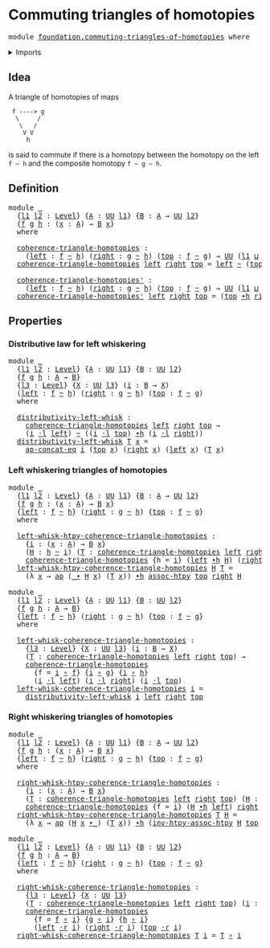 # Commuting triangles of homotopies

<pre class="Agda"><a id="46" class="Keyword">module</a> <a id="53" href="foundation.commuting-triangles-of-homotopies.html" class="Module">foundation.commuting-triangles-of-homotopies</a> <a id="98" class="Keyword">where</a>
</pre>
<details><summary>Imports</summary>

<pre class="Agda"><a id="154" class="Keyword">open</a> <a id="159" class="Keyword">import</a> <a id="166" href="foundation.action-on-identifications-functions.html" class="Module">foundation.action-on-identifications-functions</a>
<a id="213" class="Keyword">open</a> <a id="218" class="Keyword">import</a> <a id="225" href="foundation.universe-levels.html" class="Module">foundation.universe-levels</a>

<a id="253" class="Keyword">open</a> <a id="258" class="Keyword">import</a> <a id="265" href="foundation-core.function-types.html" class="Module">foundation-core.function-types</a>
<a id="296" class="Keyword">open</a> <a id="301" class="Keyword">import</a> <a id="308" href="foundation-core.homotopies.html" class="Module">foundation-core.homotopies</a>
<a id="335" class="Keyword">open</a> <a id="340" class="Keyword">import</a> <a id="347" href="foundation-core.identity-types.html" class="Module">foundation-core.identity-types</a>
<a id="378" class="Keyword">open</a> <a id="383" class="Keyword">import</a> <a id="390" href="foundation-core.whiskering-homotopies.html" class="Module">foundation-core.whiskering-homotopies</a>
</pre>
</details>

## Idea

A triangle of homotopies of maps

```text
 f ----> g
  \     /
   \   /
    V V
     h
```

is said to commute if there is a homotopy between the homotopy on the left
`f ~ h` and the composite homotopy `f ~ g ~ h`.

## Definition

<pre class="Agda"><a id="693" class="Keyword">module</a> <a id="700" href="foundation.commuting-triangles-of-homotopies.html#700" class="Module">_</a>
  <a id="704" class="Symbol">{</a><a id="705" href="foundation.commuting-triangles-of-homotopies.html#705" class="Bound">l1</a> <a id="708" href="foundation.commuting-triangles-of-homotopies.html#708" class="Bound">l2</a> <a id="711" class="Symbol">:</a> <a id="713" href="Agda.Primitive.html#742" class="Postulate">Level</a><a id="718" class="Symbol">}</a> <a id="720" class="Symbol">{</a><a id="721" href="foundation.commuting-triangles-of-homotopies.html#721" class="Bound">A</a> <a id="723" class="Symbol">:</a> <a id="725" href="Agda.Primitive.html#388" class="Primitive">UU</a> <a id="728" href="foundation.commuting-triangles-of-homotopies.html#705" class="Bound">l1</a><a id="730" class="Symbol">}</a> <a id="732" class="Symbol">{</a><a id="733" href="foundation.commuting-triangles-of-homotopies.html#733" class="Bound">B</a> <a id="735" class="Symbol">:</a> <a id="737" href="foundation.commuting-triangles-of-homotopies.html#721" class="Bound">A</a> <a id="739" class="Symbol">→</a> <a id="741" href="Agda.Primitive.html#388" class="Primitive">UU</a> <a id="744" href="foundation.commuting-triangles-of-homotopies.html#708" class="Bound">l2</a><a id="746" class="Symbol">}</a>
  <a id="750" class="Symbol">{</a><a id="751" href="foundation.commuting-triangles-of-homotopies.html#751" class="Bound">f</a> <a id="753" href="foundation.commuting-triangles-of-homotopies.html#753" class="Bound">g</a> <a id="755" href="foundation.commuting-triangles-of-homotopies.html#755" class="Bound">h</a> <a id="757" class="Symbol">:</a> <a id="759" class="Symbol">(</a><a id="760" href="foundation.commuting-triangles-of-homotopies.html#760" class="Bound">x</a> <a id="762" class="Symbol">:</a> <a id="764" href="foundation.commuting-triangles-of-homotopies.html#721" class="Bound">A</a><a id="765" class="Symbol">)</a> <a id="767" class="Symbol">→</a> <a id="769" href="foundation.commuting-triangles-of-homotopies.html#733" class="Bound">B</a> <a id="771" href="foundation.commuting-triangles-of-homotopies.html#760" class="Bound">x</a><a id="772" class="Symbol">}</a>
  <a id="776" class="Keyword">where</a>

  <a id="785" href="foundation.commuting-triangles-of-homotopies.html#785" class="Function">coherence-triangle-homotopies</a> <a id="815" class="Symbol">:</a>
    <a id="821" class="Symbol">(</a><a id="822" href="foundation.commuting-triangles-of-homotopies.html#822" class="Bound">left</a> <a id="827" class="Symbol">:</a> <a id="829" href="foundation.commuting-triangles-of-homotopies.html#751" class="Bound">f</a> <a id="831" href="foundation-core.homotopies.html#2717" class="Function Operator">~</a> <a id="833" href="foundation.commuting-triangles-of-homotopies.html#755" class="Bound">h</a><a id="834" class="Symbol">)</a> <a id="836" class="Symbol">(</a><a id="837" href="foundation.commuting-triangles-of-homotopies.html#837" class="Bound">right</a> <a id="843" class="Symbol">:</a> <a id="845" href="foundation.commuting-triangles-of-homotopies.html#753" class="Bound">g</a> <a id="847" href="foundation-core.homotopies.html#2717" class="Function Operator">~</a> <a id="849" href="foundation.commuting-triangles-of-homotopies.html#755" class="Bound">h</a><a id="850" class="Symbol">)</a> <a id="852" class="Symbol">(</a><a id="853" href="foundation.commuting-triangles-of-homotopies.html#853" class="Bound">top</a> <a id="857" class="Symbol">:</a> <a id="859" href="foundation.commuting-triangles-of-homotopies.html#751" class="Bound">f</a> <a id="861" href="foundation-core.homotopies.html#2717" class="Function Operator">~</a> <a id="863" href="foundation.commuting-triangles-of-homotopies.html#753" class="Bound">g</a><a id="864" class="Symbol">)</a> <a id="866" class="Symbol">→</a> <a id="868" href="Agda.Primitive.html#388" class="Primitive">UU</a> <a id="871" class="Symbol">(</a><a id="872" href="foundation.commuting-triangles-of-homotopies.html#705" class="Bound">l1</a> <a id="875" href="Agda.Primitive.html#961" class="Primitive Operator">⊔</a> <a id="877" href="foundation.commuting-triangles-of-homotopies.html#708" class="Bound">l2</a><a id="879" class="Symbol">)</a>
  <a id="883" href="foundation.commuting-triangles-of-homotopies.html#785" class="Function">coherence-triangle-homotopies</a> <a id="913" href="foundation.commuting-triangles-of-homotopies.html#913" class="Bound">left</a> <a id="918" href="foundation.commuting-triangles-of-homotopies.html#918" class="Bound">right</a> <a id="924" href="foundation.commuting-triangles-of-homotopies.html#924" class="Bound">top</a> <a id="928" class="Symbol">=</a> <a id="930" href="foundation.commuting-triangles-of-homotopies.html#913" class="Bound">left</a> <a id="935" href="foundation-core.homotopies.html#2717" class="Function Operator">~</a> <a id="937" class="Symbol">(</a><a id="938" href="foundation.commuting-triangles-of-homotopies.html#924" class="Bound">top</a> <a id="942" href="foundation-core.homotopies.html#3281" class="Function Operator">∙h</a> <a id="945" href="foundation.commuting-triangles-of-homotopies.html#918" class="Bound">right</a><a id="950" class="Symbol">)</a>

  <a id="955" href="foundation.commuting-triangles-of-homotopies.html#955" class="Function">coherence-triangle-homotopies&#39;</a> <a id="986" class="Symbol">:</a>
    <a id="992" class="Symbol">(</a><a id="993" href="foundation.commuting-triangles-of-homotopies.html#993" class="Bound">left</a> <a id="998" class="Symbol">:</a> <a id="1000" href="foundation.commuting-triangles-of-homotopies.html#751" class="Bound">f</a> <a id="1002" href="foundation-core.homotopies.html#2717" class="Function Operator">~</a> <a id="1004" href="foundation.commuting-triangles-of-homotopies.html#755" class="Bound">h</a><a id="1005" class="Symbol">)</a> <a id="1007" class="Symbol">(</a><a id="1008" href="foundation.commuting-triangles-of-homotopies.html#1008" class="Bound">right</a> <a id="1014" class="Symbol">:</a> <a id="1016" href="foundation.commuting-triangles-of-homotopies.html#753" class="Bound">g</a> <a id="1018" href="foundation-core.homotopies.html#2717" class="Function Operator">~</a> <a id="1020" href="foundation.commuting-triangles-of-homotopies.html#755" class="Bound">h</a><a id="1021" class="Symbol">)</a> <a id="1023" class="Symbol">(</a><a id="1024" href="foundation.commuting-triangles-of-homotopies.html#1024" class="Bound">top</a> <a id="1028" class="Symbol">:</a> <a id="1030" href="foundation.commuting-triangles-of-homotopies.html#751" class="Bound">f</a> <a id="1032" href="foundation-core.homotopies.html#2717" class="Function Operator">~</a> <a id="1034" href="foundation.commuting-triangles-of-homotopies.html#753" class="Bound">g</a><a id="1035" class="Symbol">)</a> <a id="1037" class="Symbol">→</a> <a id="1039" href="Agda.Primitive.html#388" class="Primitive">UU</a> <a id="1042" class="Symbol">(</a><a id="1043" href="foundation.commuting-triangles-of-homotopies.html#705" class="Bound">l1</a> <a id="1046" href="Agda.Primitive.html#961" class="Primitive Operator">⊔</a> <a id="1048" href="foundation.commuting-triangles-of-homotopies.html#708" class="Bound">l2</a><a id="1050" class="Symbol">)</a>
  <a id="1054" href="foundation.commuting-triangles-of-homotopies.html#955" class="Function">coherence-triangle-homotopies&#39;</a> <a id="1085" href="foundation.commuting-triangles-of-homotopies.html#1085" class="Bound">left</a> <a id="1090" href="foundation.commuting-triangles-of-homotopies.html#1090" class="Bound">right</a> <a id="1096" href="foundation.commuting-triangles-of-homotopies.html#1096" class="Bound">top</a> <a id="1100" class="Symbol">=</a> <a id="1102" class="Symbol">(</a><a id="1103" href="foundation.commuting-triangles-of-homotopies.html#1096" class="Bound">top</a> <a id="1107" href="foundation-core.homotopies.html#3281" class="Function Operator">∙h</a> <a id="1110" href="foundation.commuting-triangles-of-homotopies.html#1090" class="Bound">right</a><a id="1115" class="Symbol">)</a> <a id="1117" href="foundation-core.homotopies.html#2717" class="Function Operator">~</a> <a id="1119" href="foundation.commuting-triangles-of-homotopies.html#1085" class="Bound">left</a>
</pre>
## Properties

### Distributive law for left whiskering

<pre class="Agda"><a id="1194" class="Keyword">module</a> <a id="1201" href="foundation.commuting-triangles-of-homotopies.html#1201" class="Module">_</a>
  <a id="1205" class="Symbol">{</a><a id="1206" href="foundation.commuting-triangles-of-homotopies.html#1206" class="Bound">l1</a> <a id="1209" href="foundation.commuting-triangles-of-homotopies.html#1209" class="Bound">l2</a> <a id="1212" class="Symbol">:</a> <a id="1214" href="Agda.Primitive.html#742" class="Postulate">Level</a><a id="1219" class="Symbol">}</a> <a id="1221" class="Symbol">{</a><a id="1222" href="foundation.commuting-triangles-of-homotopies.html#1222" class="Bound">A</a> <a id="1224" class="Symbol">:</a> <a id="1226" href="Agda.Primitive.html#388" class="Primitive">UU</a> <a id="1229" href="foundation.commuting-triangles-of-homotopies.html#1206" class="Bound">l1</a><a id="1231" class="Symbol">}</a> <a id="1233" class="Symbol">{</a><a id="1234" href="foundation.commuting-triangles-of-homotopies.html#1234" class="Bound">B</a> <a id="1236" class="Symbol">:</a> <a id="1238" href="Agda.Primitive.html#388" class="Primitive">UU</a> <a id="1241" href="foundation.commuting-triangles-of-homotopies.html#1209" class="Bound">l2</a><a id="1243" class="Symbol">}</a>
  <a id="1247" class="Symbol">{</a><a id="1248" href="foundation.commuting-triangles-of-homotopies.html#1248" class="Bound">f</a> <a id="1250" href="foundation.commuting-triangles-of-homotopies.html#1250" class="Bound">g</a> <a id="1252" href="foundation.commuting-triangles-of-homotopies.html#1252" class="Bound">h</a> <a id="1254" class="Symbol">:</a> <a id="1256" href="foundation.commuting-triangles-of-homotopies.html#1222" class="Bound">A</a> <a id="1258" class="Symbol">→</a> <a id="1260" href="foundation.commuting-triangles-of-homotopies.html#1234" class="Bound">B</a><a id="1261" class="Symbol">}</a>
  <a id="1265" class="Symbol">{</a><a id="1266" href="foundation.commuting-triangles-of-homotopies.html#1266" class="Bound">l3</a> <a id="1269" class="Symbol">:</a> <a id="1271" href="Agda.Primitive.html#742" class="Postulate">Level</a><a id="1276" class="Symbol">}</a> <a id="1278" class="Symbol">{</a><a id="1279" href="foundation.commuting-triangles-of-homotopies.html#1279" class="Bound">X</a> <a id="1281" class="Symbol">:</a> <a id="1283" href="Agda.Primitive.html#388" class="Primitive">UU</a> <a id="1286" href="foundation.commuting-triangles-of-homotopies.html#1266" class="Bound">l3</a><a id="1288" class="Symbol">}</a> <a id="1290" class="Symbol">(</a><a id="1291" href="foundation.commuting-triangles-of-homotopies.html#1291" class="Bound">i</a> <a id="1293" class="Symbol">:</a> <a id="1295" href="foundation.commuting-triangles-of-homotopies.html#1234" class="Bound">B</a> <a id="1297" class="Symbol">→</a> <a id="1299" href="foundation.commuting-triangles-of-homotopies.html#1279" class="Bound">X</a><a id="1300" class="Symbol">)</a>
  <a id="1304" class="Symbol">(</a><a id="1305" href="foundation.commuting-triangles-of-homotopies.html#1305" class="Bound">left</a> <a id="1310" class="Symbol">:</a> <a id="1312" href="foundation.commuting-triangles-of-homotopies.html#1248" class="Bound">f</a> <a id="1314" href="foundation-core.homotopies.html#2717" class="Function Operator">~</a> <a id="1316" href="foundation.commuting-triangles-of-homotopies.html#1252" class="Bound">h</a><a id="1317" class="Symbol">)</a> <a id="1319" class="Symbol">(</a><a id="1320" href="foundation.commuting-triangles-of-homotopies.html#1320" class="Bound">right</a> <a id="1326" class="Symbol">:</a> <a id="1328" href="foundation.commuting-triangles-of-homotopies.html#1250" class="Bound">g</a> <a id="1330" href="foundation-core.homotopies.html#2717" class="Function Operator">~</a> <a id="1332" href="foundation.commuting-triangles-of-homotopies.html#1252" class="Bound">h</a><a id="1333" class="Symbol">)</a> <a id="1335" class="Symbol">(</a><a id="1336" href="foundation.commuting-triangles-of-homotopies.html#1336" class="Bound">top</a> <a id="1340" class="Symbol">:</a> <a id="1342" href="foundation.commuting-triangles-of-homotopies.html#1248" class="Bound">f</a> <a id="1344" href="foundation-core.homotopies.html#2717" class="Function Operator">~</a> <a id="1346" href="foundation.commuting-triangles-of-homotopies.html#1250" class="Bound">g</a><a id="1347" class="Symbol">)</a>
  <a id="1351" class="Keyword">where</a>

  <a id="1360" href="foundation.commuting-triangles-of-homotopies.html#1360" class="Function">distributivity-left-whisk</a> <a id="1386" class="Symbol">:</a>
    <a id="1392" href="foundation.commuting-triangles-of-homotopies.html#785" class="Function">coherence-triangle-homotopies</a> <a id="1422" href="foundation.commuting-triangles-of-homotopies.html#1305" class="Bound">left</a> <a id="1427" href="foundation.commuting-triangles-of-homotopies.html#1320" class="Bound">right</a> <a id="1433" href="foundation.commuting-triangles-of-homotopies.html#1336" class="Bound">top</a> <a id="1437" class="Symbol">→</a>
    <a id="1443" class="Symbol">(</a><a id="1444" href="foundation.commuting-triangles-of-homotopies.html#1291" class="Bound">i</a> <a id="1446" href="foundation-core.whiskering-homotopies.html#1637" class="Function Operator">·l</a> <a id="1449" href="foundation.commuting-triangles-of-homotopies.html#1305" class="Bound">left</a><a id="1453" class="Symbol">)</a> <a id="1455" href="foundation-core.homotopies.html#2717" class="Function Operator">~</a> <a id="1457" class="Symbol">((</a><a id="1459" href="foundation.commuting-triangles-of-homotopies.html#1291" class="Bound">i</a> <a id="1461" href="foundation-core.whiskering-homotopies.html#1637" class="Function Operator">·l</a> <a id="1464" href="foundation.commuting-triangles-of-homotopies.html#1336" class="Bound">top</a><a id="1467" class="Symbol">)</a> <a id="1469" href="foundation-core.homotopies.html#3281" class="Function Operator">∙h</a> <a id="1472" class="Symbol">(</a><a id="1473" href="foundation.commuting-triangles-of-homotopies.html#1291" class="Bound">i</a> <a id="1475" href="foundation-core.whiskering-homotopies.html#1637" class="Function Operator">·l</a> <a id="1478" href="foundation.commuting-triangles-of-homotopies.html#1320" class="Bound">right</a><a id="1483" class="Symbol">))</a>
  <a id="1488" href="foundation.commuting-triangles-of-homotopies.html#1360" class="Function">distributivity-left-whisk</a> <a id="1514" href="foundation.commuting-triangles-of-homotopies.html#1514" class="Bound">T</a> <a id="1516" href="foundation.commuting-triangles-of-homotopies.html#1516" class="Bound">x</a> <a id="1518" class="Symbol">=</a>
    <a id="1524" href="foundation.action-on-identifications-functions.html#2001" class="Function">ap-concat-eq</a> <a id="1537" href="foundation.commuting-triangles-of-homotopies.html#1291" class="Bound">i</a> <a id="1539" class="Symbol">(</a><a id="1540" href="foundation.commuting-triangles-of-homotopies.html#1336" class="Bound">top</a> <a id="1544" href="foundation.commuting-triangles-of-homotopies.html#1516" class="Bound">x</a><a id="1545" class="Symbol">)</a> <a id="1547" class="Symbol">(</a><a id="1548" href="foundation.commuting-triangles-of-homotopies.html#1320" class="Bound">right</a> <a id="1554" href="foundation.commuting-triangles-of-homotopies.html#1516" class="Bound">x</a><a id="1555" class="Symbol">)</a> <a id="1557" class="Symbol">(</a><a id="1558" href="foundation.commuting-triangles-of-homotopies.html#1305" class="Bound">left</a> <a id="1563" href="foundation.commuting-triangles-of-homotopies.html#1516" class="Bound">x</a><a id="1564" class="Symbol">)</a> <a id="1566" class="Symbol">(</a><a id="1567" href="foundation.commuting-triangles-of-homotopies.html#1514" class="Bound">T</a> <a id="1569" href="foundation.commuting-triangles-of-homotopies.html#1516" class="Bound">x</a><a id="1570" class="Symbol">)</a>
</pre>
### Left whiskering triangles of homotopies

<pre class="Agda"><a id="1630" class="Keyword">module</a> <a id="1637" href="foundation.commuting-triangles-of-homotopies.html#1637" class="Module">_</a>
  <a id="1641" class="Symbol">{</a><a id="1642" href="foundation.commuting-triangles-of-homotopies.html#1642" class="Bound">l1</a> <a id="1645" href="foundation.commuting-triangles-of-homotopies.html#1645" class="Bound">l2</a> <a id="1648" class="Symbol">:</a> <a id="1650" href="Agda.Primitive.html#742" class="Postulate">Level</a><a id="1655" class="Symbol">}</a> <a id="1657" class="Symbol">{</a><a id="1658" href="foundation.commuting-triangles-of-homotopies.html#1658" class="Bound">A</a> <a id="1660" class="Symbol">:</a> <a id="1662" href="Agda.Primitive.html#388" class="Primitive">UU</a> <a id="1665" href="foundation.commuting-triangles-of-homotopies.html#1642" class="Bound">l1</a><a id="1667" class="Symbol">}</a> <a id="1669" class="Symbol">{</a><a id="1670" href="foundation.commuting-triangles-of-homotopies.html#1670" class="Bound">B</a> <a id="1672" class="Symbol">:</a> <a id="1674" href="foundation.commuting-triangles-of-homotopies.html#1658" class="Bound">A</a> <a id="1676" class="Symbol">→</a> <a id="1678" href="Agda.Primitive.html#388" class="Primitive">UU</a> <a id="1681" href="foundation.commuting-triangles-of-homotopies.html#1645" class="Bound">l2</a><a id="1683" class="Symbol">}</a>
  <a id="1687" class="Symbol">{</a><a id="1688" href="foundation.commuting-triangles-of-homotopies.html#1688" class="Bound">f</a> <a id="1690" href="foundation.commuting-triangles-of-homotopies.html#1690" class="Bound">g</a> <a id="1692" href="foundation.commuting-triangles-of-homotopies.html#1692" class="Bound">h</a> <a id="1694" class="Symbol">:</a> <a id="1696" class="Symbol">(</a><a id="1697" href="foundation.commuting-triangles-of-homotopies.html#1697" class="Bound">x</a> <a id="1699" class="Symbol">:</a> <a id="1701" href="foundation.commuting-triangles-of-homotopies.html#1658" class="Bound">A</a><a id="1702" class="Symbol">)</a> <a id="1704" class="Symbol">→</a> <a id="1706" href="foundation.commuting-triangles-of-homotopies.html#1670" class="Bound">B</a> <a id="1708" href="foundation.commuting-triangles-of-homotopies.html#1697" class="Bound">x</a><a id="1709" class="Symbol">}</a>
  <a id="1713" class="Symbol">{</a><a id="1714" href="foundation.commuting-triangles-of-homotopies.html#1714" class="Bound">left</a> <a id="1719" class="Symbol">:</a> <a id="1721" href="foundation.commuting-triangles-of-homotopies.html#1688" class="Bound">f</a> <a id="1723" href="foundation-core.homotopies.html#2717" class="Function Operator">~</a> <a id="1725" href="foundation.commuting-triangles-of-homotopies.html#1692" class="Bound">h</a><a id="1726" class="Symbol">}</a> <a id="1728" class="Symbol">(</a><a id="1729" href="foundation.commuting-triangles-of-homotopies.html#1729" class="Bound">right</a> <a id="1735" class="Symbol">:</a> <a id="1737" href="foundation.commuting-triangles-of-homotopies.html#1690" class="Bound">g</a> <a id="1739" href="foundation-core.homotopies.html#2717" class="Function Operator">~</a> <a id="1741" href="foundation.commuting-triangles-of-homotopies.html#1692" class="Bound">h</a><a id="1742" class="Symbol">)</a> <a id="1744" class="Symbol">{</a><a id="1745" href="foundation.commuting-triangles-of-homotopies.html#1745" class="Bound">top</a> <a id="1749" class="Symbol">:</a> <a id="1751" href="foundation.commuting-triangles-of-homotopies.html#1688" class="Bound">f</a> <a id="1753" href="foundation-core.homotopies.html#2717" class="Function Operator">~</a> <a id="1755" href="foundation.commuting-triangles-of-homotopies.html#1690" class="Bound">g</a><a id="1756" class="Symbol">}</a>
  <a id="1760" class="Keyword">where</a>

  <a id="1769" href="foundation.commuting-triangles-of-homotopies.html#1769" class="Function">left-whisk-htpy-coherence-triangle-homotopies</a> <a id="1815" class="Symbol">:</a>
    <a id="1821" class="Symbol">{</a><a id="1822" href="foundation.commuting-triangles-of-homotopies.html#1822" class="Bound">i</a> <a id="1824" class="Symbol">:</a> <a id="1826" class="Symbol">(</a><a id="1827" href="foundation.commuting-triangles-of-homotopies.html#1827" class="Bound">x</a> <a id="1829" class="Symbol">:</a> <a id="1831" href="foundation.commuting-triangles-of-homotopies.html#1658" class="Bound">A</a><a id="1832" class="Symbol">)</a> <a id="1834" class="Symbol">→</a> <a id="1836" href="foundation.commuting-triangles-of-homotopies.html#1670" class="Bound">B</a> <a id="1838" href="foundation.commuting-triangles-of-homotopies.html#1827" class="Bound">x</a><a id="1839" class="Symbol">}</a>
    <a id="1845" class="Symbol">(</a><a id="1846" href="foundation.commuting-triangles-of-homotopies.html#1846" class="Bound">H</a> <a id="1848" class="Symbol">:</a> <a id="1850" href="foundation.commuting-triangles-of-homotopies.html#1692" class="Bound">h</a> <a id="1852" href="foundation-core.homotopies.html#2717" class="Function Operator">~</a> <a id="1854" href="foundation.commuting-triangles-of-homotopies.html#1822" class="Bound">i</a><a id="1855" class="Symbol">)</a> <a id="1857" class="Symbol">(</a><a id="1858" href="foundation.commuting-triangles-of-homotopies.html#1858" class="Bound">T</a> <a id="1860" class="Symbol">:</a> <a id="1862" href="foundation.commuting-triangles-of-homotopies.html#785" class="Function">coherence-triangle-homotopies</a> <a id="1892" href="foundation.commuting-triangles-of-homotopies.html#1714" class="Bound">left</a> <a id="1897" href="foundation.commuting-triangles-of-homotopies.html#1729" class="Bound">right</a> <a id="1903" href="foundation.commuting-triangles-of-homotopies.html#1745" class="Bound">top</a><a id="1906" class="Symbol">)</a> <a id="1908" class="Symbol">→</a>
    <a id="1914" href="foundation.commuting-triangles-of-homotopies.html#785" class="Function">coherence-triangle-homotopies</a> <a id="1944" class="Symbol">{</a><a id="1945" class="Argument">h</a> <a id="1947" class="Symbol">=</a> <a id="1949" href="foundation.commuting-triangles-of-homotopies.html#1822" class="Bound">i</a><a id="1950" class="Symbol">}</a> <a id="1952" class="Symbol">(</a><a id="1953" href="foundation.commuting-triangles-of-homotopies.html#1714" class="Bound">left</a> <a id="1958" href="foundation-core.homotopies.html#3281" class="Function Operator">∙h</a> <a id="1961" href="foundation.commuting-triangles-of-homotopies.html#1846" class="Bound">H</a><a id="1962" class="Symbol">)</a> <a id="1964" class="Symbol">(</a><a id="1965" href="foundation.commuting-triangles-of-homotopies.html#1729" class="Bound">right</a> <a id="1971" href="foundation-core.homotopies.html#3281" class="Function Operator">∙h</a> <a id="1974" href="foundation.commuting-triangles-of-homotopies.html#1846" class="Bound">H</a><a id="1975" class="Symbol">)</a> <a id="1977" href="foundation.commuting-triangles-of-homotopies.html#1745" class="Bound">top</a>
  <a id="1983" href="foundation.commuting-triangles-of-homotopies.html#1769" class="Function">left-whisk-htpy-coherence-triangle-homotopies</a> <a id="2029" href="foundation.commuting-triangles-of-homotopies.html#2029" class="Bound">H</a> <a id="2031" href="foundation.commuting-triangles-of-homotopies.html#2031" class="Bound">T</a> <a id="2033" class="Symbol">=</a>
    <a id="2039" class="Symbol">(λ</a> <a id="2042" href="foundation.commuting-triangles-of-homotopies.html#2042" class="Bound">x</a> <a id="2044" class="Symbol">→</a> <a id="2046" href="foundation.action-on-identifications-functions.html#730" class="Function">ap</a> <a id="2049" class="Symbol">(</a><a id="2050" href="foundation-core.identity-types.html#2902" class="Function Operator">_∙</a> <a id="2053" href="foundation.commuting-triangles-of-homotopies.html#2029" class="Bound">H</a> <a id="2055" href="foundation.commuting-triangles-of-homotopies.html#2042" class="Bound">x</a><a id="2056" class="Symbol">)</a> <a id="2058" class="Symbol">(</a><a id="2059" href="foundation.commuting-triangles-of-homotopies.html#2031" class="Bound">T</a> <a id="2061" href="foundation.commuting-triangles-of-homotopies.html#2042" class="Bound">x</a><a id="2062" class="Symbol">))</a> <a id="2065" href="foundation-core.homotopies.html#3281" class="Function Operator">∙h</a> <a id="2068" href="foundation-core.homotopies.html#4855" class="Function">assoc-htpy</a> <a id="2079" href="foundation.commuting-triangles-of-homotopies.html#1745" class="Bound">top</a> <a id="2083" href="foundation.commuting-triangles-of-homotopies.html#1729" class="Bound">right</a> <a id="2089" href="foundation.commuting-triangles-of-homotopies.html#2029" class="Bound">H</a>

<a id="2092" class="Keyword">module</a> <a id="2099" href="foundation.commuting-triangles-of-homotopies.html#2099" class="Module">_</a>
  <a id="2103" class="Symbol">{</a><a id="2104" href="foundation.commuting-triangles-of-homotopies.html#2104" class="Bound">l1</a> <a id="2107" href="foundation.commuting-triangles-of-homotopies.html#2107" class="Bound">l2</a> <a id="2110" class="Symbol">:</a> <a id="2112" href="Agda.Primitive.html#742" class="Postulate">Level</a><a id="2117" class="Symbol">}</a> <a id="2119" class="Symbol">{</a><a id="2120" href="foundation.commuting-triangles-of-homotopies.html#2120" class="Bound">A</a> <a id="2122" class="Symbol">:</a> <a id="2124" href="Agda.Primitive.html#388" class="Primitive">UU</a> <a id="2127" href="foundation.commuting-triangles-of-homotopies.html#2104" class="Bound">l1</a><a id="2129" class="Symbol">}</a> <a id="2131" class="Symbol">{</a><a id="2132" href="foundation.commuting-triangles-of-homotopies.html#2132" class="Bound">B</a> <a id="2134" class="Symbol">:</a> <a id="2136" href="Agda.Primitive.html#388" class="Primitive">UU</a> <a id="2139" href="foundation.commuting-triangles-of-homotopies.html#2107" class="Bound">l2</a><a id="2141" class="Symbol">}</a>
  <a id="2145" class="Symbol">{</a><a id="2146" href="foundation.commuting-triangles-of-homotopies.html#2146" class="Bound">f</a> <a id="2148" href="foundation.commuting-triangles-of-homotopies.html#2148" class="Bound">g</a> <a id="2150" href="foundation.commuting-triangles-of-homotopies.html#2150" class="Bound">h</a> <a id="2152" class="Symbol">:</a> <a id="2154" href="foundation.commuting-triangles-of-homotopies.html#2120" class="Bound">A</a> <a id="2156" class="Symbol">→</a> <a id="2158" href="foundation.commuting-triangles-of-homotopies.html#2132" class="Bound">B</a><a id="2159" class="Symbol">}</a>
  <a id="2163" class="Symbol">{</a><a id="2164" href="foundation.commuting-triangles-of-homotopies.html#2164" class="Bound">left</a> <a id="2169" class="Symbol">:</a> <a id="2171" href="foundation.commuting-triangles-of-homotopies.html#2146" class="Bound">f</a> <a id="2173" href="foundation-core.homotopies.html#2717" class="Function Operator">~</a> <a id="2175" href="foundation.commuting-triangles-of-homotopies.html#2150" class="Bound">h</a><a id="2176" class="Symbol">}</a> <a id="2178" class="Symbol">(</a><a id="2179" href="foundation.commuting-triangles-of-homotopies.html#2179" class="Bound">right</a> <a id="2185" class="Symbol">:</a> <a id="2187" href="foundation.commuting-triangles-of-homotopies.html#2148" class="Bound">g</a> <a id="2189" href="foundation-core.homotopies.html#2717" class="Function Operator">~</a> <a id="2191" href="foundation.commuting-triangles-of-homotopies.html#2150" class="Bound">h</a><a id="2192" class="Symbol">)</a> <a id="2194" class="Symbol">{</a><a id="2195" href="foundation.commuting-triangles-of-homotopies.html#2195" class="Bound">top</a> <a id="2199" class="Symbol">:</a> <a id="2201" href="foundation.commuting-triangles-of-homotopies.html#2146" class="Bound">f</a> <a id="2203" href="foundation-core.homotopies.html#2717" class="Function Operator">~</a> <a id="2205" href="foundation.commuting-triangles-of-homotopies.html#2148" class="Bound">g</a><a id="2206" class="Symbol">}</a>
  <a id="2210" class="Keyword">where</a>

  <a id="2219" href="foundation.commuting-triangles-of-homotopies.html#2219" class="Function">left-whisk-coherence-triangle-homotopies</a> <a id="2260" class="Symbol">:</a>
    <a id="2266" class="Symbol">{</a><a id="2267" href="foundation.commuting-triangles-of-homotopies.html#2267" class="Bound">l3</a> <a id="2270" class="Symbol">:</a> <a id="2272" href="Agda.Primitive.html#742" class="Postulate">Level</a><a id="2277" class="Symbol">}</a> <a id="2279" class="Symbol">{</a><a id="2280" href="foundation.commuting-triangles-of-homotopies.html#2280" class="Bound">X</a> <a id="2282" class="Symbol">:</a> <a id="2284" href="Agda.Primitive.html#388" class="Primitive">UU</a> <a id="2287" href="foundation.commuting-triangles-of-homotopies.html#2267" class="Bound">l3</a><a id="2289" class="Symbol">}</a> <a id="2291" class="Symbol">(</a><a id="2292" href="foundation.commuting-triangles-of-homotopies.html#2292" class="Bound">i</a> <a id="2294" class="Symbol">:</a> <a id="2296" href="foundation.commuting-triangles-of-homotopies.html#2132" class="Bound">B</a> <a id="2298" class="Symbol">→</a> <a id="2300" href="foundation.commuting-triangles-of-homotopies.html#2280" class="Bound">X</a><a id="2301" class="Symbol">)</a>
    <a id="2307" class="Symbol">(</a><a id="2308" href="foundation.commuting-triangles-of-homotopies.html#2308" class="Bound">T</a> <a id="2310" class="Symbol">:</a> <a id="2312" href="foundation.commuting-triangles-of-homotopies.html#785" class="Function">coherence-triangle-homotopies</a> <a id="2342" href="foundation.commuting-triangles-of-homotopies.html#2164" class="Bound">left</a> <a id="2347" href="foundation.commuting-triangles-of-homotopies.html#2179" class="Bound">right</a> <a id="2353" href="foundation.commuting-triangles-of-homotopies.html#2195" class="Bound">top</a><a id="2356" class="Symbol">)</a> <a id="2358" class="Symbol">→</a>
    <a id="2364" href="foundation.commuting-triangles-of-homotopies.html#785" class="Function">coherence-triangle-homotopies</a>
      <a id="2400" class="Symbol">{</a><a id="2401" class="Argument">f</a> <a id="2403" class="Symbol">=</a> <a id="2405" href="foundation.commuting-triangles-of-homotopies.html#2292" class="Bound">i</a> <a id="2407" href="foundation-core.function-types.html#455" class="Function Operator">∘</a> <a id="2409" href="foundation.commuting-triangles-of-homotopies.html#2146" class="Bound">f</a><a id="2410" class="Symbol">}</a> <a id="2412" class="Symbol">{</a><a id="2413" href="foundation.commuting-triangles-of-homotopies.html#2292" class="Bound">i</a> <a id="2415" href="foundation-core.function-types.html#455" class="Function Operator">∘</a> <a id="2417" href="foundation.commuting-triangles-of-homotopies.html#2148" class="Bound">g</a><a id="2418" class="Symbol">}</a> <a id="2420" class="Symbol">{</a><a id="2421" href="foundation.commuting-triangles-of-homotopies.html#2292" class="Bound">i</a> <a id="2423" href="foundation-core.function-types.html#455" class="Function Operator">∘</a> <a id="2425" href="foundation.commuting-triangles-of-homotopies.html#2150" class="Bound">h</a><a id="2426" class="Symbol">}</a>
      <a id="2434" class="Symbol">(</a><a id="2435" href="foundation.commuting-triangles-of-homotopies.html#2292" class="Bound">i</a> <a id="2437" href="foundation-core.whiskering-homotopies.html#1637" class="Function Operator">·l</a> <a id="2440" href="foundation.commuting-triangles-of-homotopies.html#2164" class="Bound">left</a><a id="2444" class="Symbol">)</a> <a id="2446" class="Symbol">(</a><a id="2447" href="foundation.commuting-triangles-of-homotopies.html#2292" class="Bound">i</a> <a id="2449" href="foundation-core.whiskering-homotopies.html#1637" class="Function Operator">·l</a> <a id="2452" href="foundation.commuting-triangles-of-homotopies.html#2179" class="Bound">right</a><a id="2457" class="Symbol">)</a> <a id="2459" class="Symbol">(</a><a id="2460" href="foundation.commuting-triangles-of-homotopies.html#2292" class="Bound">i</a> <a id="2462" href="foundation-core.whiskering-homotopies.html#1637" class="Function Operator">·l</a> <a id="2465" href="foundation.commuting-triangles-of-homotopies.html#2195" class="Bound">top</a><a id="2468" class="Symbol">)</a>
  <a id="2472" href="foundation.commuting-triangles-of-homotopies.html#2219" class="Function">left-whisk-coherence-triangle-homotopies</a> <a id="2513" href="foundation.commuting-triangles-of-homotopies.html#2513" class="Bound">i</a> <a id="2515" class="Symbol">=</a>
    <a id="2521" href="foundation.commuting-triangles-of-homotopies.html#1360" class="Function">distributivity-left-whisk</a> <a id="2547" href="foundation.commuting-triangles-of-homotopies.html#2513" class="Bound">i</a> <a id="2549" href="foundation.commuting-triangles-of-homotopies.html#2164" class="Bound">left</a> <a id="2554" href="foundation.commuting-triangles-of-homotopies.html#2179" class="Bound">right</a> <a id="2560" href="foundation.commuting-triangles-of-homotopies.html#2195" class="Bound">top</a>
</pre>
### Right whiskering triangles of homotopies

<pre class="Agda"><a id="2623" class="Keyword">module</a> <a id="2630" href="foundation.commuting-triangles-of-homotopies.html#2630" class="Module">_</a>
  <a id="2634" class="Symbol">{</a><a id="2635" href="foundation.commuting-triangles-of-homotopies.html#2635" class="Bound">l1</a> <a id="2638" href="foundation.commuting-triangles-of-homotopies.html#2638" class="Bound">l2</a> <a id="2641" class="Symbol">:</a> <a id="2643" href="Agda.Primitive.html#742" class="Postulate">Level</a><a id="2648" class="Symbol">}</a> <a id="2650" class="Symbol">{</a><a id="2651" href="foundation.commuting-triangles-of-homotopies.html#2651" class="Bound">A</a> <a id="2653" class="Symbol">:</a> <a id="2655" href="Agda.Primitive.html#388" class="Primitive">UU</a> <a id="2658" href="foundation.commuting-triangles-of-homotopies.html#2635" class="Bound">l1</a><a id="2660" class="Symbol">}</a> <a id="2662" class="Symbol">{</a><a id="2663" href="foundation.commuting-triangles-of-homotopies.html#2663" class="Bound">B</a> <a id="2665" class="Symbol">:</a> <a id="2667" href="foundation.commuting-triangles-of-homotopies.html#2651" class="Bound">A</a> <a id="2669" class="Symbol">→</a> <a id="2671" href="Agda.Primitive.html#388" class="Primitive">UU</a> <a id="2674" href="foundation.commuting-triangles-of-homotopies.html#2638" class="Bound">l2</a><a id="2676" class="Symbol">}</a>
  <a id="2680" class="Symbol">{</a><a id="2681" href="foundation.commuting-triangles-of-homotopies.html#2681" class="Bound">f</a> <a id="2683" href="foundation.commuting-triangles-of-homotopies.html#2683" class="Bound">g</a> <a id="2685" href="foundation.commuting-triangles-of-homotopies.html#2685" class="Bound">h</a> <a id="2687" class="Symbol">:</a> <a id="2689" class="Symbol">(</a><a id="2690" href="foundation.commuting-triangles-of-homotopies.html#2690" class="Bound">x</a> <a id="2692" class="Symbol">:</a> <a id="2694" href="foundation.commuting-triangles-of-homotopies.html#2651" class="Bound">A</a><a id="2695" class="Symbol">)</a> <a id="2697" class="Symbol">→</a> <a id="2699" href="foundation.commuting-triangles-of-homotopies.html#2663" class="Bound">B</a> <a id="2701" href="foundation.commuting-triangles-of-homotopies.html#2690" class="Bound">x</a><a id="2702" class="Symbol">}</a>
  <a id="2706" class="Symbol">{</a><a id="2707" href="foundation.commuting-triangles-of-homotopies.html#2707" class="Bound">left</a> <a id="2712" class="Symbol">:</a> <a id="2714" href="foundation.commuting-triangles-of-homotopies.html#2681" class="Bound">f</a> <a id="2716" href="foundation-core.homotopies.html#2717" class="Function Operator">~</a> <a id="2718" href="foundation.commuting-triangles-of-homotopies.html#2685" class="Bound">h</a><a id="2719" class="Symbol">}</a> <a id="2721" class="Symbol">(</a><a id="2722" href="foundation.commuting-triangles-of-homotopies.html#2722" class="Bound">right</a> <a id="2728" class="Symbol">:</a> <a id="2730" href="foundation.commuting-triangles-of-homotopies.html#2683" class="Bound">g</a> <a id="2732" href="foundation-core.homotopies.html#2717" class="Function Operator">~</a> <a id="2734" href="foundation.commuting-triangles-of-homotopies.html#2685" class="Bound">h</a><a id="2735" class="Symbol">)</a> <a id="2737" class="Symbol">{</a><a id="2738" href="foundation.commuting-triangles-of-homotopies.html#2738" class="Bound">top</a> <a id="2742" class="Symbol">:</a> <a id="2744" href="foundation.commuting-triangles-of-homotopies.html#2681" class="Bound">f</a> <a id="2746" href="foundation-core.homotopies.html#2717" class="Function Operator">~</a> <a id="2748" href="foundation.commuting-triangles-of-homotopies.html#2683" class="Bound">g</a><a id="2749" class="Symbol">}</a>
  <a id="2753" class="Keyword">where</a>

  <a id="2762" href="foundation.commuting-triangles-of-homotopies.html#2762" class="Function">right-whisk-htpy-coherence-triangle-homotopies</a> <a id="2809" class="Symbol">:</a>
    <a id="2815" class="Symbol">{</a><a id="2816" href="foundation.commuting-triangles-of-homotopies.html#2816" class="Bound">i</a> <a id="2818" class="Symbol">:</a> <a id="2820" class="Symbol">(</a><a id="2821" href="foundation.commuting-triangles-of-homotopies.html#2821" class="Bound">x</a> <a id="2823" class="Symbol">:</a> <a id="2825" href="foundation.commuting-triangles-of-homotopies.html#2651" class="Bound">A</a><a id="2826" class="Symbol">)</a> <a id="2828" class="Symbol">→</a> <a id="2830" href="foundation.commuting-triangles-of-homotopies.html#2663" class="Bound">B</a> <a id="2832" href="foundation.commuting-triangles-of-homotopies.html#2821" class="Bound">x</a><a id="2833" class="Symbol">}</a>
    <a id="2839" class="Symbol">(</a><a id="2840" href="foundation.commuting-triangles-of-homotopies.html#2840" class="Bound">T</a> <a id="2842" class="Symbol">:</a> <a id="2844" href="foundation.commuting-triangles-of-homotopies.html#785" class="Function">coherence-triangle-homotopies</a> <a id="2874" href="foundation.commuting-triangles-of-homotopies.html#2707" class="Bound">left</a> <a id="2879" href="foundation.commuting-triangles-of-homotopies.html#2722" class="Bound">right</a> <a id="2885" href="foundation.commuting-triangles-of-homotopies.html#2738" class="Bound">top</a><a id="2888" class="Symbol">)</a> <a id="2890" class="Symbol">(</a><a id="2891" href="foundation.commuting-triangles-of-homotopies.html#2891" class="Bound">H</a> <a id="2893" class="Symbol">:</a> <a id="2895" href="foundation.commuting-triangles-of-homotopies.html#2816" class="Bound">i</a> <a id="2897" href="foundation-core.homotopies.html#2717" class="Function Operator">~</a> <a id="2899" href="foundation.commuting-triangles-of-homotopies.html#2681" class="Bound">f</a><a id="2900" class="Symbol">)</a> <a id="2902" class="Symbol">→</a>
    <a id="2908" href="foundation.commuting-triangles-of-homotopies.html#785" class="Function">coherence-triangle-homotopies</a> <a id="2938" class="Symbol">{</a><a id="2939" class="Argument">f</a> <a id="2941" class="Symbol">=</a> <a id="2943" href="foundation.commuting-triangles-of-homotopies.html#2816" class="Bound">i</a><a id="2944" class="Symbol">}</a> <a id="2946" class="Symbol">(</a><a id="2947" href="foundation.commuting-triangles-of-homotopies.html#2891" class="Bound">H</a> <a id="2949" href="foundation-core.homotopies.html#3281" class="Function Operator">∙h</a> <a id="2952" href="foundation.commuting-triangles-of-homotopies.html#2707" class="Bound">left</a><a id="2956" class="Symbol">)</a> <a id="2958" href="foundation.commuting-triangles-of-homotopies.html#2722" class="Bound">right</a> <a id="2964" class="Symbol">(</a><a id="2965" href="foundation.commuting-triangles-of-homotopies.html#2891" class="Bound">H</a> <a id="2967" href="foundation-core.homotopies.html#3281" class="Function Operator">∙h</a> <a id="2970" href="foundation.commuting-triangles-of-homotopies.html#2738" class="Bound">top</a><a id="2973" class="Symbol">)</a>
  <a id="2977" href="foundation.commuting-triangles-of-homotopies.html#2762" class="Function">right-whisk-htpy-coherence-triangle-homotopies</a> <a id="3024" href="foundation.commuting-triangles-of-homotopies.html#3024" class="Bound">T</a> <a id="3026" href="foundation.commuting-triangles-of-homotopies.html#3026" class="Bound">H</a> <a id="3028" class="Symbol">=</a>
    <a id="3034" class="Symbol">(λ</a> <a id="3037" href="foundation.commuting-triangles-of-homotopies.html#3037" class="Bound">x</a> <a id="3039" class="Symbol">→</a> <a id="3041" href="foundation.action-on-identifications-functions.html#730" class="Function">ap</a> <a id="3044" class="Symbol">(</a><a id="3045" href="foundation.commuting-triangles-of-homotopies.html#3026" class="Bound">H</a> <a id="3047" href="foundation.commuting-triangles-of-homotopies.html#3037" class="Bound">x</a> <a id="3049" href="foundation-core.identity-types.html#2902" class="Function Operator">∙_</a><a id="3051" class="Symbol">)</a> <a id="3053" class="Symbol">(</a><a id="3054" href="foundation.commuting-triangles-of-homotopies.html#3024" class="Bound">T</a> <a id="3056" href="foundation.commuting-triangles-of-homotopies.html#3037" class="Bound">x</a><a id="3057" class="Symbol">))</a> <a id="3060" href="foundation-core.homotopies.html#3281" class="Function Operator">∙h</a> <a id="3063" class="Symbol">(</a><a id="3064" href="foundation-core.homotopies.html#4942" class="Function">inv-htpy-assoc-htpy</a> <a id="3084" href="foundation.commuting-triangles-of-homotopies.html#3026" class="Bound">H</a> <a id="3086" href="foundation.commuting-triangles-of-homotopies.html#2738" class="Bound">top</a> <a id="3090" href="foundation.commuting-triangles-of-homotopies.html#2722" class="Bound">right</a><a id="3095" class="Symbol">)</a>

<a id="3098" class="Keyword">module</a> <a id="3105" href="foundation.commuting-triangles-of-homotopies.html#3105" class="Module">_</a>
  <a id="3109" class="Symbol">{</a><a id="3110" href="foundation.commuting-triangles-of-homotopies.html#3110" class="Bound">l1</a> <a id="3113" href="foundation.commuting-triangles-of-homotopies.html#3113" class="Bound">l2</a> <a id="3116" class="Symbol">:</a> <a id="3118" href="Agda.Primitive.html#742" class="Postulate">Level</a><a id="3123" class="Symbol">}</a> <a id="3125" class="Symbol">{</a><a id="3126" href="foundation.commuting-triangles-of-homotopies.html#3126" class="Bound">A</a> <a id="3128" class="Symbol">:</a> <a id="3130" href="Agda.Primitive.html#388" class="Primitive">UU</a> <a id="3133" href="foundation.commuting-triangles-of-homotopies.html#3110" class="Bound">l1</a><a id="3135" class="Symbol">}</a> <a id="3137" class="Symbol">{</a><a id="3138" href="foundation.commuting-triangles-of-homotopies.html#3138" class="Bound">B</a> <a id="3140" class="Symbol">:</a> <a id="3142" href="Agda.Primitive.html#388" class="Primitive">UU</a> <a id="3145" href="foundation.commuting-triangles-of-homotopies.html#3113" class="Bound">l2</a><a id="3147" class="Symbol">}</a>
  <a id="3151" class="Symbol">{</a><a id="3152" href="foundation.commuting-triangles-of-homotopies.html#3152" class="Bound">f</a> <a id="3154" href="foundation.commuting-triangles-of-homotopies.html#3154" class="Bound">g</a> <a id="3156" href="foundation.commuting-triangles-of-homotopies.html#3156" class="Bound">h</a> <a id="3158" class="Symbol">:</a> <a id="3160" href="foundation.commuting-triangles-of-homotopies.html#3126" class="Bound">A</a> <a id="3162" class="Symbol">→</a> <a id="3164" href="foundation.commuting-triangles-of-homotopies.html#3138" class="Bound">B</a><a id="3165" class="Symbol">}</a>
  <a id="3169" class="Symbol">{</a><a id="3170" href="foundation.commuting-triangles-of-homotopies.html#3170" class="Bound">left</a> <a id="3175" class="Symbol">:</a> <a id="3177" href="foundation.commuting-triangles-of-homotopies.html#3152" class="Bound">f</a> <a id="3179" href="foundation-core.homotopies.html#2717" class="Function Operator">~</a> <a id="3181" href="foundation.commuting-triangles-of-homotopies.html#3156" class="Bound">h</a><a id="3182" class="Symbol">}</a> <a id="3184" class="Symbol">(</a><a id="3185" href="foundation.commuting-triangles-of-homotopies.html#3185" class="Bound">right</a> <a id="3191" class="Symbol">:</a> <a id="3193" href="foundation.commuting-triangles-of-homotopies.html#3154" class="Bound">g</a> <a id="3195" href="foundation-core.homotopies.html#2717" class="Function Operator">~</a> <a id="3197" href="foundation.commuting-triangles-of-homotopies.html#3156" class="Bound">h</a><a id="3198" class="Symbol">)</a> <a id="3200" class="Symbol">{</a><a id="3201" href="foundation.commuting-triangles-of-homotopies.html#3201" class="Bound">top</a> <a id="3205" class="Symbol">:</a> <a id="3207" href="foundation.commuting-triangles-of-homotopies.html#3152" class="Bound">f</a> <a id="3209" href="foundation-core.homotopies.html#2717" class="Function Operator">~</a> <a id="3211" href="foundation.commuting-triangles-of-homotopies.html#3154" class="Bound">g</a><a id="3212" class="Symbol">}</a>
  <a id="3216" class="Keyword">where</a>

  <a id="3225" href="foundation.commuting-triangles-of-homotopies.html#3225" class="Function">right-whisk-coherence-triangle-homotopies</a> <a id="3267" class="Symbol">:</a>
    <a id="3273" class="Symbol">{</a><a id="3274" href="foundation.commuting-triangles-of-homotopies.html#3274" class="Bound">l3</a> <a id="3277" class="Symbol">:</a> <a id="3279" href="Agda.Primitive.html#742" class="Postulate">Level</a><a id="3284" class="Symbol">}</a> <a id="3286" class="Symbol">{</a><a id="3287" href="foundation.commuting-triangles-of-homotopies.html#3287" class="Bound">X</a> <a id="3289" class="Symbol">:</a> <a id="3291" href="Agda.Primitive.html#388" class="Primitive">UU</a> <a id="3294" href="foundation.commuting-triangles-of-homotopies.html#3274" class="Bound">l3</a><a id="3296" class="Symbol">}</a>
    <a id="3302" class="Symbol">(</a><a id="3303" href="foundation.commuting-triangles-of-homotopies.html#3303" class="Bound">T</a> <a id="3305" class="Symbol">:</a> <a id="3307" href="foundation.commuting-triangles-of-homotopies.html#785" class="Function">coherence-triangle-homotopies</a> <a id="3337" href="foundation.commuting-triangles-of-homotopies.html#3170" class="Bound">left</a> <a id="3342" href="foundation.commuting-triangles-of-homotopies.html#3185" class="Bound">right</a> <a id="3348" href="foundation.commuting-triangles-of-homotopies.html#3201" class="Bound">top</a><a id="3351" class="Symbol">)</a> <a id="3353" class="Symbol">(</a><a id="3354" href="foundation.commuting-triangles-of-homotopies.html#3354" class="Bound">i</a> <a id="3356" class="Symbol">:</a> <a id="3358" href="foundation.commuting-triangles-of-homotopies.html#3287" class="Bound">X</a> <a id="3360" class="Symbol">→</a> <a id="3362" href="foundation.commuting-triangles-of-homotopies.html#3126" class="Bound">A</a><a id="3363" class="Symbol">)</a> <a id="3365" class="Symbol">→</a>
    <a id="3371" href="foundation.commuting-triangles-of-homotopies.html#785" class="Function">coherence-triangle-homotopies</a>
      <a id="3407" class="Symbol">{</a><a id="3408" class="Argument">f</a> <a id="3410" class="Symbol">=</a> <a id="3412" href="foundation.commuting-triangles-of-homotopies.html#3152" class="Bound">f</a> <a id="3414" href="foundation-core.function-types.html#455" class="Function Operator">∘</a> <a id="3416" href="foundation.commuting-triangles-of-homotopies.html#3354" class="Bound">i</a><a id="3417" class="Symbol">}</a> <a id="3419" class="Symbol">{</a><a id="3420" href="foundation.commuting-triangles-of-homotopies.html#3154" class="Bound">g</a> <a id="3422" href="foundation-core.function-types.html#455" class="Function Operator">∘</a> <a id="3424" href="foundation.commuting-triangles-of-homotopies.html#3354" class="Bound">i</a><a id="3425" class="Symbol">}</a> <a id="3427" class="Symbol">{</a><a id="3428" href="foundation.commuting-triangles-of-homotopies.html#3156" class="Bound">h</a> <a id="3430" href="foundation-core.function-types.html#455" class="Function Operator">∘</a> <a id="3432" href="foundation.commuting-triangles-of-homotopies.html#3354" class="Bound">i</a><a id="3433" class="Symbol">}</a>
      <a id="3441" class="Symbol">(</a><a id="3442" href="foundation.commuting-triangles-of-homotopies.html#3170" class="Bound">left</a> <a id="3447" href="foundation-core.whiskering-homotopies.html#1992" class="Function Operator">·r</a> <a id="3450" href="foundation.commuting-triangles-of-homotopies.html#3354" class="Bound">i</a><a id="3451" class="Symbol">)</a> <a id="3453" class="Symbol">(</a><a id="3454" href="foundation.commuting-triangles-of-homotopies.html#3185" class="Bound">right</a> <a id="3460" href="foundation-core.whiskering-homotopies.html#1992" class="Function Operator">·r</a> <a id="3463" href="foundation.commuting-triangles-of-homotopies.html#3354" class="Bound">i</a><a id="3464" class="Symbol">)</a> <a id="3466" class="Symbol">(</a><a id="3467" href="foundation.commuting-triangles-of-homotopies.html#3201" class="Bound">top</a> <a id="3471" href="foundation-core.whiskering-homotopies.html#1992" class="Function Operator">·r</a> <a id="3474" href="foundation.commuting-triangles-of-homotopies.html#3354" class="Bound">i</a><a id="3475" class="Symbol">)</a>
  <a id="3479" href="foundation.commuting-triangles-of-homotopies.html#3225" class="Function">right-whisk-coherence-triangle-homotopies</a> <a id="3521" href="foundation.commuting-triangles-of-homotopies.html#3521" class="Bound">T</a> <a id="3523" href="foundation.commuting-triangles-of-homotopies.html#3523" class="Bound">i</a> <a id="3525" class="Symbol">=</a> <a id="3527" href="foundation.commuting-triangles-of-homotopies.html#3521" class="Bound">T</a> <a id="3529" href="foundation-core.function-types.html#455" class="Function Operator">∘</a> <a id="3531" href="foundation.commuting-triangles-of-homotopies.html#3523" class="Bound">i</a>
</pre>
